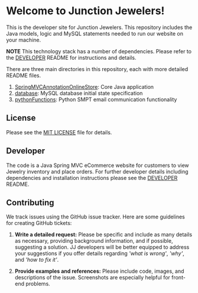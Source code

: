 # Welcome to Junction Jewelers!
This is the developer site for Junction Jewelers. This repository includes the Java models, logic and MySQL statements needed to run our website on your machine.

**NOTE** This technology stack has a number of dependencies. Please refer to the [DEVELOPER](DEVELOPER.md) README for instructions and details.

There are three main directories in this repository, each with more detailed README files. 

1. [SpringMVCAnnotationOnlineStore](SpringMVCAnnotationOnlineStore): Core Java application
1. [database](database): MySQL database initial state specification
1. [pythonFunctions](pythonFunctions): Python SMPT email communication functionality

## License
Please see the [MIT LICENSE](LICENSE.md) file for details.

## Developer
The code is a Java Spring MVC eCommerce website for customers to view Jewelry inventory and place orders. For further developer details including dependencies and installation instructions please see the [DEVELOPER](DEVELOPER.md) README.

## Contributing
We track issues using the GitHub issue tracker. Here are some guidelines for creating GitHub tickets:

1. **Write a detailed request:** Please be specific and include as many details as necessary, providing background information, and if possible, suggesting a solution. JJ developers will be better equipped to address your suggestions if you offer details regarding *'what is wrong'*, *'why'*, and *'how to fix it'*.

1. **Provide examples and references:** Please include code, images, and descriptions of the issue. Screenshots are especially helpful for front-end problems.
